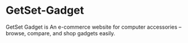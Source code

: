 # GetSet-Gadget
GetSet Gadget is An e-commerce website for computer accessories – browse, compare, and shop gadgets easily.
